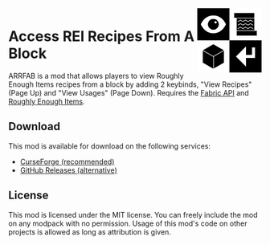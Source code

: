 <img src="./src/main/resources/assets/arrfab/icon.png" align="right" width="128px"/>

# Access REI Recipes From A Block

ARRFAB is a mod that allows players to view Roughly Enough Items recipes from a block by adding 2 keybinds, "View Recipes" (Page Up) and "View Usages" (Page Down). Requires the [Fabric API](https://www.curseforge.com/minecraft/mc-mods/fabric-api) and [Roughly Enough Items](https://www.curseforge.com/minecraft/mc-mods/roughly-enough-items).

## Download

This mod is available for download on the following services:

- [CurseForge (recommended)](https://www.curseforge.com/minecraft/mc-mods/arrfab)
- [GitHub Releases (alternative)](https://github.com/EnnuiL/ARRFAB/releases)

## License

This mod is licensed under the MIT license. You can freely include the mod on any modpack with no permission. Usage of this mod's code on other projects is allowed as long as attribution is given.